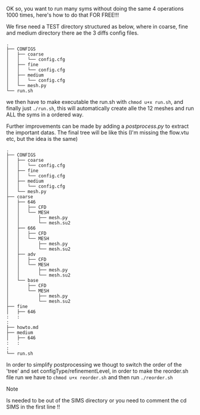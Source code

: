 OK so, you want to run many syms without doing the same 4 operations 1000 times, here's how to do that FOR FREE!!!

We firse need a TEST directory structured as below, where in coarse, fine and medium directory there ae the 3 diffs config files.
```
.
├── CONFIGS
│   ├── coarse
│   │   └── config.cfg
│   ├── fine
│   │   └── config.cfg
│   ├── medium
│   │   └── config.cfg
│   └── mesh.py
└── run.sh
```

we then have to make executable the run.sh with ```chmod u+x run.sh```, and finally just ```./run.sh```, this will automatically create alle the 12 meshes and run ALL the syms in a ordered way.

Further improvements can be made by adding a _postprocess.py_ to extract the important datas.
The final tree will be like this (I'm missing the flow.vtu etc, but the idea is the same)
```
.
├── CONFIGS
│   ├── coarse
│   │   └── config.cfg
│   ├── fine
│   │   └── config.cfg
│   ├── medium
│   │   └── config.cfg
│   └── mesh.py
├── coarse
│   ├── 646
│   │   ├── CFD
│   │   └── MESH
│   │       ├── mesh.py
│   │       └── mesh.su2
│   ├── 666
│   │   ├── CFD
│   │   └── MESH
│   │       ├── mesh.py
│   │       └── mesh.su2
│   ├── adv
│   │   ├── CFD
│   │   └── MESH
│   │       ├── mesh.py
│   │       └── mesh.su2
│   └── base
│       ├── CFD
│       └── MESH
│           ├── mesh.py
│           └── mesh.su2
├── fine
│   ├── 646
:   :
:   
├── howto.md
├── medium
│   ├── 646
:   :
:   
└── run.sh
```


In order to simplify postprocessing we thougt to switch the order of the 'tree' and set configType/refinementLevel, in order to make the reorder.sh file run we have to ```chmod u+x reorder.sh``` and then run ```./reorder.sh```
> [!NOTE]
> Is needed  to be out of the SIMS directory or you need to comment the cd SIMS in the first line !!
